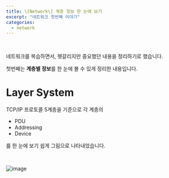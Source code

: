 ```yaml
---
title: \[Network\] 계층 정보 한 눈에 보기
excerpt: "네트워크 첫번째 이야기"
categories:
  - network
---
```


<br>



네트워크를 복습하면서, 헷갈리지만 중요했던 내용을 정리하기로 했습니다.

첫번째는 **계층별 정보**를 한 눈에 볼 수 있게 정리한 내용입니다.

 

# Layer System

TCP/IP 프로토콜 5계층을 기준으로 각 계층의

- PDU
- Addressing
- Device

를 한 눈에 보기 쉽게 그림으로 나타내었습니다.



<br>

![image](https://user-images.githubusercontent.com/42775225/106547267-45563a00-6550-11eb-8aab-590dbcf30996.png)



<br><br><br><br><br><br>



